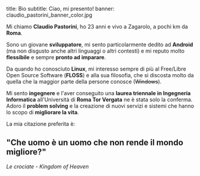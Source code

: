 title: Bio
subtitle: Ciao, mi presento!
banner: claudio_pastorini_banner_color.jpg

Mi chiamo **Claudio Pastorini**, ho 23 anni e vivo a Zagarolo, a pochi km 
da **Roma**.

Sono un giovane **sviluppatore**, mi sento particolarmente dedito ad
**Android** (ma non disgusto anche altri linguaggi o altri contesti) e
mi reputo molto **flessibile** e sempre **pronto ad imparare**. 

Da quando ho conosciuto **Linux**, mi interesso sempre di più al 
Free/Libre Open Source Software (**FLOSS**) e alla sua filosofia, che si 
discosta molto da quella che la maggior parte della persone conosce (<del>Windows</del>). 

Mi sento **ingegnere** e l'aver conseguito una **laurea triennale 
in Ingegneria Informatica** all'Università di **Roma Tor Vergata** ne è stata
solo la conferma. Adoro il **problem solving** e 
la creazione di nuovi servizi e sistemi che hanno lo scopo di **migliorare
la vita**.

La mia citazione preferita è:

<h2 class="quote">"Che uomo è un uomo che non rende il mondo migliore?"</h2>
<p class="quote-from"><em>Le crociate - Kingdom of Heaven</em></p>
